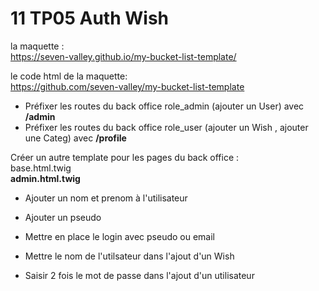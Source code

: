 # 11 TP05 Auth Wish

la maquette :  
https://seven-valley.github.io/my-bucket-list-template/

le code html de la maquette:  
https://github.com/seven-valley/my-bucket-list-template

- Préfixer les routes du back office role_admin (ajouter un User) 
avec **/admin**  
- Préfixer les routes du back office  role_user (ajouter un Wish , ajouter une Categ) 
avec **/profile**  

Créer un autre template pour les pages du back office :  
base.html.twig    
**admin.html.twig**

- Ajouter un nom et prenom à l'utilisateur    
- Ajouter un pseudo  
- Mettre en place le login avec pseudo ou email 
- Mettre le nom de l'utilsateur dans l'ajout d'un Wish   

- Saisir 2 fois le mot de passe dans l'ajout d'un utilisateur